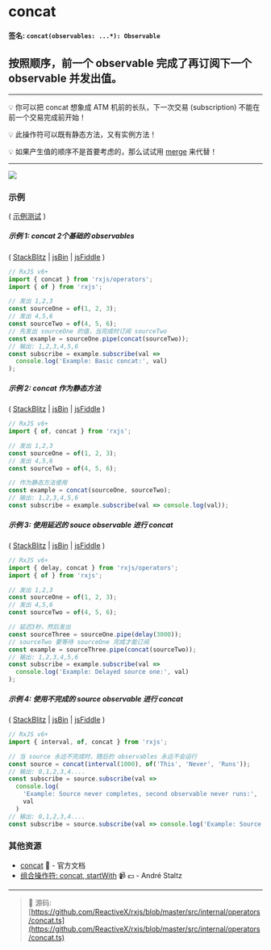 # concat

#### 签名: `concat(observables: ...*): Observable`

## 按照顺序，前一个 observable 完成了再订阅下一个 observable 并发出值。

---

:bulb:  你可以把 concat 想象成 ATM 机前的长队，下一次交易 (subscription) 不能在前一个交易完成前开始！

:bulb:  此操作符可以既有静态方法，又有实例方法！

:bulb:  如果产生值的顺序不是首要考虑的，那么试试用 [merge](merge.md) 来代替！

---

<div class="ua-ad"><a href="https://ultimateangular.com/?ref=76683_kee7y7vk"><img src="https://ultimateangular.com/assets/img/banners/ua-leader.svg"></a></div>

### 示例

( [示例测试](https://github.com/btroncone/learn-rxjs/blob/master/operators/specs/combination/concat-spec.ts) )

##### 示例 1: concat 2个基础的 observables

(
[StackBlitz](https://stackblitz.com/edit/typescript-ec6wed?file=index.ts&devtoolsheight=100)
| [jsBin](http://jsbin.com/gegubutele/1/edit?js,console) |
[jsFiddle](https://jsfiddle.net/btroncone/rxwnr3hh/) )

```js
// RxJS v6+
import { concat } from 'rxjs/operators';
import { of } from 'rxjs';

// 发出 1,2,3
const sourceOne = of(1, 2, 3);
// 发出 4,5,6
const sourceTwo = of(4, 5, 6);
// 先发出 sourceOne 的值，当完成时订阅 sourceTwo
const example = sourceOne.pipe(concat(sourceTwo));
// 输出: 1,2,3,4,5,6
const subscribe = example.subscribe(val =>
  console.log('Example: Basic concat:', val)
);
```

##### 示例 2: concat 作为静态方法

(
[StackBlitz](https://stackblitz.com/edit/typescript-ks8chl?file=index.ts&devtoolsheight=100)
| [jsBin](http://jsbin.com/xihagewune/1/edit?js,console) |
[jsFiddle](https://jsfiddle.net/btroncone/5qdtvhu8/) )

```js
// RxJS v6+
import { of, concat } from 'rxjs';

// 发出 1,2,3
const sourceOne = of(1, 2, 3);
// 发出 4,5,6
const sourceTwo = of(4, 5, 6);

// 作为静态方法使用
const example = concat(sourceOne, sourceTwo);
// 输出: 1,2,3,4,5,6
const subscribe = example.subscribe(val => console.log(val));
```

##### 示例 3: 使用延迟的 souce observable 进行 concat

(
[StackBlitz](https://stackblitz.com/edit/typescript-vsphry?file=index.ts&devtoolsheight=100)
| [jsBin](http://jsbin.com/nezonosubi/1/edit?js,console) |
[jsFiddle](https://jsfiddle.net/btroncone/L2s49msx/) )

```js
// RxJS v6+
import { delay, concat } from 'rxjs/operators';
import { of } from 'rxjs';

// 发出 1,2,3
const sourceOne = of(1, 2, 3);
// 发出 4,5,6
const sourceTwo = of(4, 5, 6);

// 延迟3秒，然后发出
const sourceThree = sourceOne.pipe(delay(3000));
// sourceTwo 要等待 sourceOne 完成才能订阅
const example = sourceThree.pipe(concat(sourceTwo));
// 输出: 1,2,3,4,5,6
const subscribe = example.subscribe(val =>
  console.log('Example: Delayed source one:', val)
);
```

##### 示例 4: 使用不完成的 source observable 进行 concat

(
[StackBlitz](https://stackblitz.com/edit/typescript-njc2jw?file=index.ts&devtoolsheight=100)
| [jsBin](http://jsbin.com/vixajoxaze/1/edit?js,console) |
[jsFiddle](https://jsfiddle.net/btroncone/4bhtb81u/) )

```js
// RxJS v6+
import { interval, of, concat } from 'rxjs';

// 当 source 永远不完成时，随后的 observables 永远不会运行
const source = concat(interval(1000), of('This', 'Never', 'Runs'));
// 输出: 0,1,2,3,4....
const subscribe = source.subscribe(val =>
  console.log(
    'Example: Source never completes, second observable never runs:',
    val
  )
// 输出: 0,1,2,3,4....
const subscribe = source.subscribe(val => console.log('Example: Source never completes, second observable never runs:', val));
```


### 其他资源

* [concat](https://cn.rx.js.org/class/es6/Observable.js~Observable.html#instance-method-concat) :newspaper: - 官方文档
* [组合操作符: concat, startWith](https://egghead.io/lessons/rxjs-combination-operators-concat-startwith?course=rxjs-beyond-the-basics-operators-in-depth) :video_camera: :dollar: - André Staltz

---
> :file_folder: 源码:  [https://github.com/ReactiveX/rxjs/blob/master/src/internal/operators/concat.ts](https://github.com/ReactiveX/rxjs/blob/master/src/internal/operators/concat.ts)
